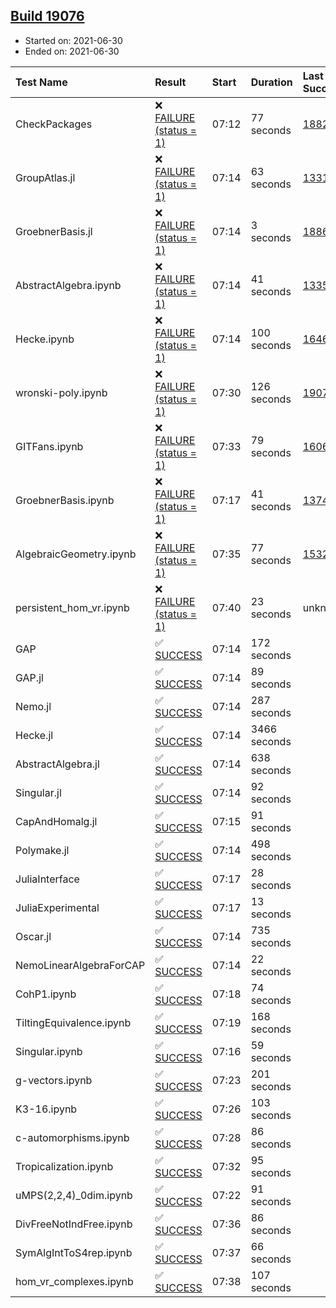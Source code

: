 ## [Build 19076](https://oscarci.mathematik.uni-kl.de/job/oscar/19076/)

* Started on: 2021-06-30
* Ended on: 2021-06-30

| Test Name    | Result | Start | Duration | Last Success | First Failure |
|:-------------|:-------|:------|:---------|:-------------|:--------------|
| CheckPackages | ❌ [FAILURE (status = 1)](https://oscarci.mathematik.uni-kl.de/job/oscar/19076/artifact/logs/build-19076/CheckPackages.log) | 07:12 | 77 seconds | [18822](https://oscarci.mathematik.uni-kl.de/job/oscar/18822/) | [18823](https://oscarci.mathematik.uni-kl.de/job/oscar/18823/) |
| GroupAtlas.jl | ❌ [FAILURE (status = 1)](https://oscarci.mathematik.uni-kl.de/job/oscar/19076/artifact/logs/build-19076/GroupAtlas.jl.log) | 07:14 | 63 seconds | [13311](https://oscarci.mathematik.uni-kl.de/job/oscar/13311/) | [13312](https://oscarci.mathematik.uni-kl.de/job/oscar/13312/) |
| GroebnerBasis.jl | ❌ [FAILURE (status = 1)](https://oscarci.mathematik.uni-kl.de/job/oscar/19076/artifact/logs/build-19076/GroebnerBasis.jl.log) | 07:14 | 3 seconds | [18864](https://oscarci.mathematik.uni-kl.de/job/oscar/18864/) | [18865](https://oscarci.mathematik.uni-kl.de/job/oscar/18865/) |
| AbstractAlgebra.ipynb | ❌ [FAILURE (status = 1)](https://oscarci.mathematik.uni-kl.de/job/oscar/19076/artifact/logs/build-19076/AbstractAlgebra.ipynb.log) | 07:14 | 41 seconds | [13355](https://oscarci.mathematik.uni-kl.de/job/oscar/13355/) | [13356](https://oscarci.mathematik.uni-kl.de/job/oscar/13356/) |
| Hecke.ipynb | ❌ [FAILURE (status = 1)](https://oscarci.mathematik.uni-kl.de/job/oscar/19076/artifact/logs/build-19076/Hecke.ipynb.log) | 07:14 | 100 seconds | [16463](https://oscarci.mathematik.uni-kl.de/job/oscar/16463/) | [16464](https://oscarci.mathematik.uni-kl.de/job/oscar/16464/) |
| wronski-poly.ipynb | ❌ [FAILURE (status = 1)](https://oscarci.mathematik.uni-kl.de/job/oscar/19076/artifact/logs/build-19076/wronski-poly.ipynb.log) | 07:30 | 126 seconds | [19074](https://oscarci.mathematik.uni-kl.de/job/oscar/19074/) | [19075](https://oscarci.mathematik.uni-kl.de/job/oscar/19075/) |
| GITFans.ipynb | ❌ [FAILURE (status = 1)](https://oscarci.mathematik.uni-kl.de/job/oscar/19076/artifact/logs/build-19076/GITFans.ipynb.log) | 07:33 | 79 seconds | [16068](https://oscarci.mathematik.uni-kl.de/job/oscar/16068/) | [16069](https://oscarci.mathematik.uni-kl.de/job/oscar/16069/) |
| GroebnerBasis.ipynb | ❌ [FAILURE (status = 1)](https://oscarci.mathematik.uni-kl.de/job/oscar/19076/artifact/logs/build-19076/GroebnerBasis.ipynb.log) | 07:17 | 41 seconds | [13748](https://oscarci.mathematik.uni-kl.de/job/oscar/13748/) | [13749](https://oscarci.mathematik.uni-kl.de/job/oscar/13749/) |
| AlgebraicGeometry.ipynb | ❌ [FAILURE (status = 1)](https://oscarci.mathematik.uni-kl.de/job/oscar/19076/artifact/logs/build-19076/AlgebraicGeometry.ipynb.log) | 07:35 | 77 seconds | [15322](https://oscarci.mathematik.uni-kl.de/job/oscar/15322/) | [15323](https://oscarci.mathematik.uni-kl.de/job/oscar/15323/) |
| persistent_hom_vr.ipynb | ❌ [FAILURE (status = 1)](https://oscarci.mathematik.uni-kl.de/job/oscar/19076/artifact/logs/build-19076/persistent_hom_vr.ipynb.log) | 07:40 | 23 seconds | unknown | unknown |
| GAP | ✅ [SUCCESS](https://oscarci.mathematik.uni-kl.de/job/oscar/19076/artifact/logs/build-19076/GAP.log) | 07:14 | 172 seconds |  |  |
| GAP.jl | ✅ [SUCCESS](https://oscarci.mathematik.uni-kl.de/job/oscar/19076/artifact/logs/build-19076/GAP.jl.log) | 07:14 | 89 seconds |  |  |
| Nemo.jl | ✅ [SUCCESS](https://oscarci.mathematik.uni-kl.de/job/oscar/19076/artifact/logs/build-19076/Nemo.jl.log) | 07:14 | 287 seconds |  |  |
| Hecke.jl | ✅ [SUCCESS](https://oscarci.mathematik.uni-kl.de/job/oscar/19076/artifact/logs/build-19076/Hecke.jl.log) | 07:14 | 3466 seconds |  |  |
| AbstractAlgebra.jl | ✅ [SUCCESS](https://oscarci.mathematik.uni-kl.de/job/oscar/19076/artifact/logs/build-19076/AbstractAlgebra.jl.log) | 07:14 | 638 seconds |  |  |
| Singular.jl | ✅ [SUCCESS](https://oscarci.mathematik.uni-kl.de/job/oscar/19076/artifact/logs/build-19076/Singular.jl.log) | 07:14 | 92 seconds |  |  |
| CapAndHomalg.jl | ✅ [SUCCESS](https://oscarci.mathematik.uni-kl.de/job/oscar/19076/artifact/logs/build-19076/CapAndHomalg.jl.log) | 07:15 | 91 seconds |  |  |
| Polymake.jl | ✅ [SUCCESS](https://oscarci.mathematik.uni-kl.de/job/oscar/19076/artifact/logs/build-19076/Polymake.jl.log) | 07:14 | 498 seconds |  |  |
| JuliaInterface | ✅ [SUCCESS](https://oscarci.mathematik.uni-kl.de/job/oscar/19076/artifact/logs/build-19076/JuliaInterface.log) | 07:17 | 28 seconds |  |  |
| JuliaExperimental | ✅ [SUCCESS](https://oscarci.mathematik.uni-kl.de/job/oscar/19076/artifact/logs/build-19076/JuliaExperimental.log) | 07:17 | 13 seconds |  |  |
| Oscar.jl | ✅ [SUCCESS](https://oscarci.mathematik.uni-kl.de/job/oscar/19076/artifact/logs/build-19076/Oscar.jl.log) | 07:14 | 735 seconds |  |  |
| NemoLinearAlgebraForCAP | ✅ [SUCCESS](https://oscarci.mathematik.uni-kl.de/job/oscar/19076/artifact/logs/build-19076/NemoLinearAlgebraForCAP.log) | 07:14 | 22 seconds |  |  |
| CohP1.ipynb | ✅ [SUCCESS](https://oscarci.mathematik.uni-kl.de/job/oscar/19076/artifact/logs/build-19076/CohP1.ipynb.log) | 07:18 | 74 seconds |  |  |
| TiltingEquivalence.ipynb | ✅ [SUCCESS](https://oscarci.mathematik.uni-kl.de/job/oscar/19076/artifact/logs/build-19076/TiltingEquivalence.ipynb.log) | 07:19 | 168 seconds |  |  |
| Singular.ipynb | ✅ [SUCCESS](https://oscarci.mathematik.uni-kl.de/job/oscar/19076/artifact/logs/build-19076/Singular.ipynb.log) | 07:16 | 59 seconds |  |  |
| g-vectors.ipynb | ✅ [SUCCESS](https://oscarci.mathematik.uni-kl.de/job/oscar/19076/artifact/logs/build-19076/g-vectors.ipynb.log) | 07:23 | 201 seconds |  |  |
| K3-16.ipynb | ✅ [SUCCESS](https://oscarci.mathematik.uni-kl.de/job/oscar/19076/artifact/logs/build-19076/K3-16.ipynb.log) | 07:26 | 103 seconds |  |  |
| c-automorphisms.ipynb | ✅ [SUCCESS](https://oscarci.mathematik.uni-kl.de/job/oscar/19076/artifact/logs/build-19076/c-automorphisms.ipynb.log) | 07:28 | 86 seconds |  |  |
| Tropicalization.ipynb | ✅ [SUCCESS](https://oscarci.mathematik.uni-kl.de/job/oscar/19076/artifact/logs/build-19076/Tropicalization.ipynb.log) | 07:32 | 95 seconds |  |  |
| uMPS(2,2,4)_0dim.ipynb | ✅ [SUCCESS](https://oscarci.mathematik.uni-kl.de/job/oscar/19076/artifact/logs/build-19076/uMPS-2-2-4-_0dim.ipynb.log) | 07:22 | 91 seconds |  |  |
| DivFreeNotIndFree.ipynb | ✅ [SUCCESS](https://oscarci.mathematik.uni-kl.de/job/oscar/19076/artifact/logs/build-19076/DivFreeNotIndFree.ipynb.log) | 07:36 | 86 seconds |  |  |
| SymAlgIntToS4rep.ipynb | ✅ [SUCCESS](https://oscarci.mathematik.uni-kl.de/job/oscar/19076/artifact/logs/build-19076/SymAlgIntToS4rep.ipynb.log) | 07:37 | 66 seconds |  |  |
| hom_vr_complexes.ipynb | ✅ [SUCCESS](https://oscarci.mathematik.uni-kl.de/job/oscar/19076/artifact/logs/build-19076/hom_vr_complexes.ipynb.log) | 07:38 | 107 seconds |  |  |
